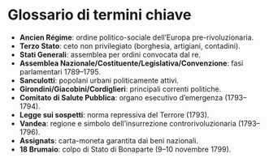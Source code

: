 # Glossario di termini chiave

- **Ancien Régime**: ordine politico-sociale dell’Europa pre-rivoluzionaria.
- **Terzo Stato**: ceto non privilegiato (borghesia, artigiani, contadini).
- **Stati Generali**: assemblea per ordini convocata dal re.
- **Assemblea Nazionale/Costituente/Legislativa/Convenzione**: fasi parlamentari 1789–1795.
- **Sanculotti**: popolani urbani politicamente attivi.
- **Girondini/Giacobini/Cordiglieri**: principali correnti politiche.
- **Comitato di Salute Pubblica**: organo esecutivo d’emergenza (1793–1794).
- **Legge sui sospetti**: norma repressiva del Terrore (1793).
- **Vandea**: regione e simbolo dell’insurrezione controrivoluzionaria (1793–1796).
- **Assignats**: carta-moneta garantita dai beni nazionali.
- **18 Brumaio**: colpo di Stato di Bonaparte (9–10 novembre 1799).
